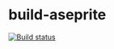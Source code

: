 # build-aseprite

[![Build status](https://ci.appveyor.com/api/projects/status/pjqtv4w1ql7t6dmo?svg=true)](https://ci.appveyor.com/project/DiepPham/build-aseprite)
